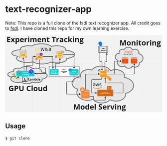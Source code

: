 # text-recognizer-app

Note: This repo is a full clone of the fsdl text recognizer app. All credit goes to [fsdl](https://github.com/full-stack-deep-learning/fsdl-text-recognizer-2022). I have cloned this repo for my own learning exercise.

![](app_diagram.png)

## Usage
```
$ git clone 
```
